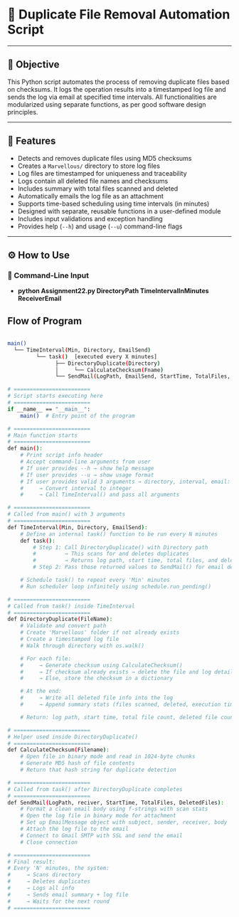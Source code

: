 # 📂 Duplicate File Removal Automation Script
---

## 📌 Objective
This Python script automates the process of removing duplicate files based on checksums. It logs the operation results into a timestamped log file and sends the log via email at specified time intervals. All functionalities are modularized using separate functions, as per good software design principles.

---

## 🔧 Features

- Detects and removes duplicate files using MD5 checksums  
- Creates a `Marvellous/` directory to store log files  
- Log files are timestamped for uniqueness and traceability  
- Logs contain all deleted file names and checksums  
- Includes summary with total files scanned and deleted  
- Automatically emails the log file as an attachment  
- Supports time-based scheduling using time intervals (in minutes)  
- Designed with separate, reusable functions in a user-defined module  
- Includes input validations and exception handling  
- Provides help (`--h`) and usage (`--u`) command-line flags  

---

## ⚙️ How to Use

### 🎯 Command-Line Input

- **python Assignment22.py DirectoryPath TimeIntervalInMinutes ReceiverEmail**

## Flow of Program

```bash

main()
  └── TimeInterval(Min, Directory, EmailSend)
         └── task()  [executed every X minutes]
               ├── DirectoryDuplicate(Directory)
               │     └── CalculateChecksum(Fname)
               └── SendMail(LogPath, EmailSend, StartTime, TotalFiles, DeletedFiles)

# ========================
# Script starts executing here
# ========================
if __name__ == "__main__":
    main()  # Entry point of the program

# ========================
# Main function starts
# ========================
def main():
    # Print script info header
    # Accept command-line arguments from user
    # If user provides --h → show help message
    # If user provides --u → show usage format
    # If user provides valid 3 arguments → directory, interval, email:
    #     → Convert interval to integer
    #     → Call TimeInterval() and pass all arguments

# ========================
# Called from main() with 3 arguments
# ========================
def TimeInterval(Min, Directory, EmailSend):
    # Define an internal task() function to be run every N minutes
    def task():
        # Step 1: Call DirectoryDuplicate() with Directory path
        #         → This scans for and deletes duplicates
        #         → Returns log path, start time, total files, and deleted files
        # Step 2: Pass those returned values to SendMail() for email delivery

    # Schedule task() to repeat every 'Min' minutes
    # Run scheduler loop infinitely using schedule.run_pending()

# ========================
# Called from task() inside TimeInterval
# ========================
def DirectoryDuplicate(FileName):
    # Validate and convert path
    # Create 'Marvellous' folder if not already exists
    # Create a timestamped log file
    # Walk through directory with os.walk()

    # For each file:
    #     → Generate checksum using CalculateChecksum()
    #     → If checksum already exists → delete the file and log details
    #     → Else, store the checksum in a dictionary

    # At the end:
    #     → Write all deleted file info into the log
    #     → Append summary stats (files scanned, deleted, execution time)

    # Return: log path, start time, total file count, deleted file count

# ========================
# Helper used inside DirectoryDuplicate()
# ========================
def CalculateChecksum(Filename):
    # Open file in binary mode and read in 1024-byte chunks
    # Generate MD5 hash of file contents
    # Return that hash string for duplicate detection

# ========================
# Called from task() after DirectoryDuplicate completes
# ========================
def SendMail(LogPath, reciver, StartTime, TotalFiles, DeletedFiles):
    # Format a clean email body using f-strings with scan stats
    # Open the log file in binary mode for attachment
    # Set up EmailMessage object with subject, sender, receiver, body
    # Attach the log file to the email
    # Connect to Gmail SMTP with SSL and send the email
    # Close connection

# ========================
# Final result:
# Every 'N' minutes, the system:
#     → Scans directory
#     → Deletes duplicates
#     → Logs all info
#     → Sends email summary + log file
#     → Waits for the next round
# ========================
